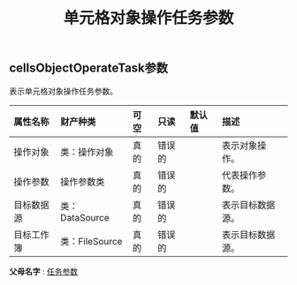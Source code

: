 ﻿---
title: 单元格对象操作任务参数
second_title: Aspose.Cells Cloud Documen
type: docs
url: /zh/specification/model/cellsobjectoperatetaskparameter/
description: Aspose.Cells 云模型规范：CellsObjectOperateTaskParameter。轻松处理 Excel 和其他电子表格文档，具有打开、生成、编辑、拆分、合并、比较和转换等功能
kwords: Excel，Office，电子表格，云 REST API，CellsObjectOperateTaskParameter
weight: 50
---
## **cellsObjectOperateTask参数**

表示单元格对象操作任务参数。

|属性名称|财产种类|可空|只读|默认值|描述|
|:- |:- |:- |:- |:- |:- |
|操作对象|类：操作对象|真的|错误的||表示对象操作。|
|操作参数|操作参数类|真的|错误的||代表操作参数。|
|目标数据源|类：DataSource|真的|错误的||表示目标数据源。|
|目标工作簿|类：FileSource|真的|错误的||表示目标数据源。|

**父母名字** : [任务参数](/specification/model/taskparameter)

